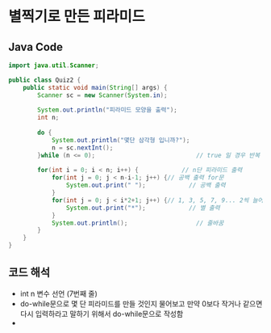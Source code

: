 # 별찍기로 만든 피라미드

## Java Code
```java
import java.util.Scanner;

public class Quiz2 {
	public static void main(String[] args) {
		Scanner sc = new Scanner(System.in);
		
		System.out.println("피라미드 모양을 출력");
		int n;
		
		do {
			System.out.println("몇단 삼각형 입니까?");
			n = sc.nextInt();
		}while (n <= 0); 					      	// true 일 경우 반복 false 일 경우 do-while문을 빠져나감  
		
		for(int i = 0; i < n; i++) {			// n단 피라미드 출력
			for(int j = 0; j < n-i-1; j++) {// 공백 출력 for문 
				System.out.print(" ");			  // 공백 출력
			}	
			for(int j = 0; j < i*2+1; j++) {// 1, 3, 5, 7, 9... 2씩 늘어나는 for문
				System.out.print("*");			  // 별 출력
			}
			System.out.println();				    // 줄바꿈 
		}
	}
}
```
## 코드 해석

* int n 변수 선언 (7번째 줄)
* do-while문으로 몇 단 피라미드를 만들 것인지 물어보고 만약 0보다 작거나 같으면 다시 입력하라고 말하기 위해서
  do-while문으로 작성함
*
